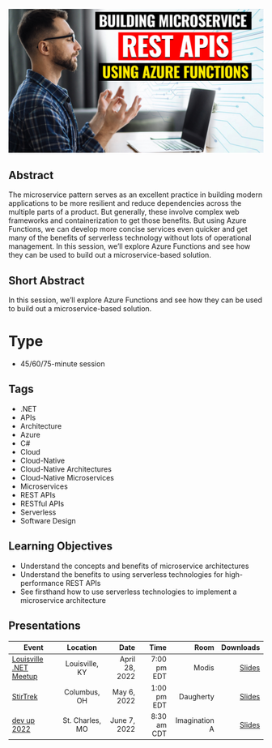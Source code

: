 ![Building Microservice REST APIs Using Azure Functions](Thumbnail.jpg)

## Abstract
The microservice pattern serves as an excellent practice in building modern applications to be more resilient and reduce dependencies across the multiple parts of a product. But generally, these involve complex web frameworks and containerization to get those benefits. But using Azure Functions, we can develop more concise services even quicker and get many of the benefits of serverless technology without lots of operational management. In this session, we’ll explore Azure Functions and see how they can be used to build out a microservice-based solution.

## Short Abstract
In this session, we’ll explore Azure Functions and see how they can be used to build out a microservice-based solution.

# Type
* 45/60/75-minute session

## Tags
* .NET
* APIs
* Architecture
* Azure
* C#
* Cloud
* Cloud-Native
* Cloud-Native Architectures
* Cloud-Native Microservices
* Microservices
* REST APIs
* RESTful APIs
* Serverless
* Software Design

## Learning Objectives
* Understand the concepts and benefits of microservice architectures
* Understand the benefits to using serverless technologies for high-performance REST APIs
* See firsthand how to use serverless technologies to implement a microservice architecture

## Presentations

| Event | Location | Date | Time | Room | Downloads |
|-------|:--------:|-----:|-----:|-----:|----------:|
| [Louisville .NET Meetup](https://www.meetup.com/Louisville-DotNet/events/285367376/) | Louisville, KY | April 28, 2022 | 7:00 pm EDT | Modis | [Slides](https://github.com/TaleLearnCode/BuildingMicroserviceRESTAPIsUsingAzureFunctions/blob/main/Presentations/Building_Microservice_REST_APIs_Using_Azure_Functions-LouDotNet.pdf)
| [StirTrek](https://stirtrek.com/speakers/2022/Chad-Green.html#abstract) | Columbus, OH | May 6, 2022 | 1:00 pm EDT | Daugherty | [Slides](https://github.com/TaleLearnCode/BuildingMicroserviceRESTAPIsUsingAzureFunctions/blob/main/Presentations/Building_Microservice_REST_APIs_Using_Azure_Functions-StirTrek.pdf) |
| [dev up 2022](https://www.devupconf.org/speakers/chad-green) | St. Charles, MO | June 7, 2022 | 8:30 am CDT | Imagination A | [Slides](Presentations/Building_Microservice_REST_APIs_Using_Azure_Functions-DevUp.pdf) |